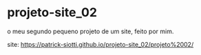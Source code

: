 # projeto-site_02
o meu segundo pequeno projeto de um site, feito por mim.

site: https://patrick-siotti.github.io/projeto-site_02/projeto%2002/
